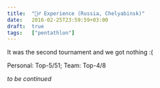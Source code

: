 ```yaml
---
title:  "🙅‍♂️ Experience (Russia, Chelyabinsk)"
date:   2016-02-25T23:59:59+03:00
draft:  true
tags:   ["pentathlon"]
---
```


It was the second tournament and we got nothing :(

Personal: Top-5/51; Team: Top-4/8

_to be continued_